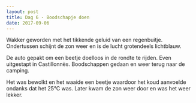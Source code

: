 ```yaml
---
layout: post
title: Dag 6 - Boodschapje doen
date: 2017-09-06
---
```


Wakker geworden met het tikkende geluid van een regenbuitje. Ondertussen schijnt de zon weer en is de lucht grotendeels lichtblauw.<br>

De auto gepakt om een beetje doelloos in de rondte te rijden. Even uitgestapt in Castillonnès. Boodschappen gedaan en weer terug naar de camping.<br>

Het was bewolkt en het waaide een beetje waardoor het koud aanvoelde ondanks dat het 25°C was. Later kwam de zon weer door en was het weer lekker.